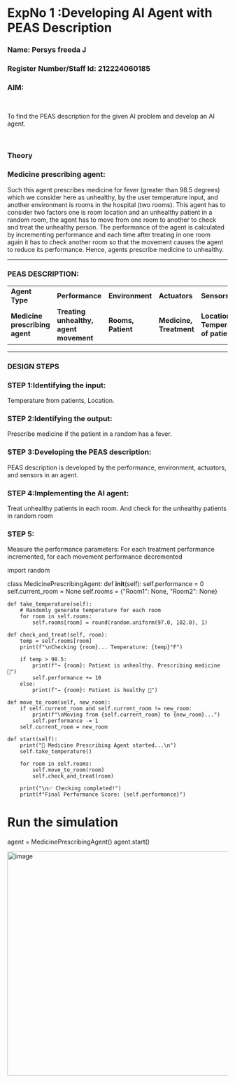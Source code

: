 <h1>ExpNo 1 :Developing AI Agent with PEAS Description</h1>
<h3>Name: Persys freeda J </h3>
<h3>Register Number/Staff Id: 212224060185</h3>


<h3>AIM:</h3>
<br>
<p>To find the PEAS description for the given AI problem and develop an AI agent.</p>
<br>
<h3>Theory</h3>
<h3>Medicine prescribing agent:</h3>
<p>Such this agent prescribes medicine for fever (greater than 98.5 degrees) which we consider here as unhealthy, by the user temperature input, and another environment is rooms in the hospital (two rooms). This agent has to consider two factors one is room location and an unhealthy patient in a random room, the agent has to move from one room to another to check and treat the unhealthy person. The performance of the agent is calculated by incrementing performance and each time after treating in one room again it has to check another room so that the movement causes the agent to reduce its performance. Hence, agents prescribe medicine to unhealthy.</p>
<hr>
<h3>PEAS DESCRIPTION:</h3>
<table>
  <tr>
    <td><strong>Agent Type</strong></td>
    <td><strong>Performance</strong></td>
     <td><strong>Environment</strong></td>
    <td><strong>Actuators</strong></td>
    <td><strong>Sensors</strong></td>
  </tr>
    <tr>
    <td><strong>Medicine prescribing agent</strong></td>
    <td><strong>Treating unhealthy, agent movement</strong></td>
     <td><strong>Rooms, Patient</strong></td>
    <td><strong>Medicine, Treatment</strong></td>
    <td><strong>Location, Temperature of patient</strong></td>
  </tr>
</table>
<hr>
<H3>DESIGN STEPS</H3>
<h3>STEP 1:Identifying the input:</h3>
<p>Temperature from patients, Location.</p>
<h3>STEP 2:Identifying the output:</h3>
<p>Prescribe medicine if the patient in a random has a fever.</p>
<h3>STEP 3:Developing the PEAS description:</h3>
<p>PEAS description is developed by the performance, environment, actuators, and sensors in an agent.</p>
<h3>STEP 4:Implementing the AI agent:</h3>
<p>Treat unhealthy patients in each room. And check for the unhealthy patients in random room</p>
<h3>STEP 5:</h3>
<p>Measure the performance parameters: For each treatment performance incremented, for each movement performance decremented</p>

import random

class MedicinePrescribingAgent:
    def __init__(self):
        self.performance = 0
        self.current_room = None
        self.rooms = {"Room1": None, "Room2": None}

    def take_temperature(self):
        # Randomly generate temperature for each room
        for room in self.rooms:
            self.rooms[room] = round(random.uniform(97.0, 102.0), 1)

    def check_and_treat(self, room):
        temp = self.rooms[room]
        print(f"\nChecking {room}... Temperature: {temp}°F")

        if temp > 98.5:
            print(f"→ {room}: Patient is unhealthy. Prescribing medicine 💊")
            self.performance += 10
        else:
            print(f"→ {room}: Patient is healthy 🙂")

    def move_to_room(self, new_room):
        if self.current_room and self.current_room != new_room:
            print(f"\nMoving from {self.current_room} to {new_room}...")
            self.performance -= 1
        self.current_room = new_room

    def start(self):
        print("🏥 Medicine Prescribing Agent started...\n")
        self.take_temperature()

        for room in self.rooms:
            self.move_to_room(room)
            self.check_and_treat(room)

        print("\n✅ Checking completed!")
        print(f"Final Performance Score: {self.performance}")

# Run the simulation
agent = MedicinePrescribingAgent()
agent.start()

<img width="672" height="511" alt="image" src="https://github.com/user-attachments/assets/2031ebfa-4326-41e2-bbc6-1a9ab65495a2" />

